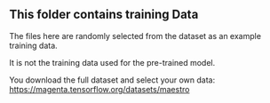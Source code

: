## This folder contains training Data

The files here are randomly selected from the dataset as an example training data. 

It is not the training data used for the pre-trained model. 

You download the full dataset and select your own data: https://magenta.tensorflow.org/datasets/maestro
